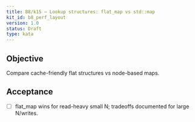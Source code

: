 ```yaml
---
title: B8/k15 — Lookup structures: flat_map vs std::map
kit_id: b8_perf_layout
version: 1.0
status: Draft
type: kata
---
```

## Objective
Compare cache-friendly flat structures vs node-based maps.
## Acceptance
- [ ] flat_map wins for read-heavy small N; tradeoffs documented for large N/writes.
